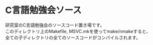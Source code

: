 ﻿C言語勉強会ソース
=====

研究室のC言語勉強会のソースコード置き場です。  
このディレクトリ上のMakefile, MSVC.mkを使ってmake/nmakeすると、  
全ての子ディレクトリの全てのソースコードがコンパイルされます。